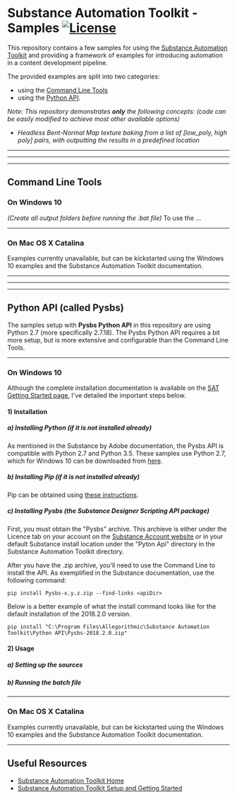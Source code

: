 # **Substance Automation Toolkit - Samples** [![License](https://img.shields.io/badge/License-MIT-lightgrey.svg?style=flat)](http://mit-license.org)
This repository contains a few samples for using the [Substance Automation Toolkit](https://docs.substance3d.com/sat) and providing a framework of examples for introducing automation in a content development pipeline. 

The provided examples are split into two categories: 
- using the [Command Line Tools](https://docs.substance3d.com/sat/command-line-tools)
- using the [Python API](https://docs.substance3d.com/sat/pysbs-python-api).


_Note: This repository demonstrates **only** the following concepts: (code can be easily modified to achieve most other available options)_
- _Headless Bent-Normal Map texture baking from a list of [low_poly, high poly] pairs, with outputting the results in a predefined location_
*  *  *  *  *
*  *  *  *  *
*  *  *  *  *
## Command Line Tools
### On Windows 10
_(Create all output folders before running the .bat file)_
To use the ...

*  *  *  *  *
### On Mac OS X Catalina
Examples currently unavailable, but can be kickstarted using the Windows 10 examples and the Substance Automation Toolkit documentation.

*  *  *  *  *
*  *  *  *  *
*  *  *  *  *
## Python API (called Pysbs)
The samples setup with **Pysbs Python API** in this repository are using Python 2.7 (more specifically 2.7.18).  The Pysbs Python API requires a bit more setup, but is more extensive and configurable than the Command Line Tools.
*  *  *  *  *
### On Windows 10
Although the complete installation documentation is available on the [SAT Getting Started page](https://docs.substance3d.com/sat/pysbs-python-api/getting-started), I've detailed the important steps below. 

#### 1) Installation
##### a) Installing Python (if it is not installed already)
As mentioned in the Substance by Adobe documentation, the Pysbs API is compatible with Python 2.7 and Python 3.5. These samples use Python 2.7, which for Windows 10 can be downloaded from [here](https://www.python.org/downloads/release/python-2718). 

##### b) Installing Pip (if it is not installed already)
Pip can be obtained using [these instructions](https://pip.pypa.io/en/stable/installing/).

##### c) Installing Pysbs (the Substance Designer Scripting API package)
First, you must obtain the "Pysbs" archive. This archieve is either under the Licence tab on your account on the [Substance Account website](https://store.substance3d.com/user) or in your default Substance install location under the "Pyton Api" directory in the Substance Automation Toolkit directory. 

After you have the .zip archive, you'll need to use the Command Line to install the API. As exemplified in the Substance documentation, use the following command:
```
pip install Pysbs-x.y.z.zip --find-links <apiDir>

```
Below is a better example of what the install command looks like for the default installation of the 2018.2.0 version.
```
pip install "C:\Program Files\Allegorithmic\Substance Automation Toolkit\Python API\Pysbs-2018.2.0.zip"
```

#### 2) Usage
##### a) Setting up the sources
##### b) Running the batch file
*  *  *  *  *
### On Mac OS X Catalina
Examples currently unavailable, but can be kickstarted using the Windows 10 examples and the Substance Automation Toolkit documentation.
*  *  *  *  *
## Useful Resources
- [Substance Automation Toolkit Home](https://docs.substance3d.com/sat)
- [Substance Automation Toolkit Setup and Getting Started](https://docs.substance3d.com/sat/setup-and-getting-started)
